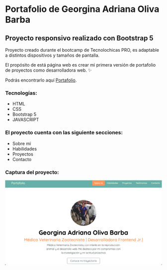 # Portafolio de Georgina Adriana Oliva Barba 
## Proyecto responsivo realizado con Bootstrap 5

Proyecto creado durante el bootcamp de Tecnolochicas PRO, es adaptable a distintos dispositivos y tamaños de pantalla.

El propósito de está página web es crear mi primera versión de portafolio de proyectos como desarrolladora web. ✨ 

Podrás encontrarlo aquí [Portafolio](https://adrianaolivabarba.github.io).

### Tecnologías:

* HTML
* CSS
* Bootstrap 5
* JAVASCRIPT

### El proyecto cuenta con las siguiente secciones:

* Sobre mi
* Habilidades
* Proyectos
* Contacto

### Captura del proyecto:
![Captura del proyecto](/assets/ssportafolio.png)